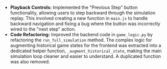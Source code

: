 - **Playback Controls:** Implemented the "Previous Step" button functionality, allowing users to step backward through the simulation replay. This involved creating a new function in `main.js` to handle backward navigation and fixing a bug where the button was incorrectly wired to the "next step" action.
- **Code Refactoring:** Improved the backend code in `game_logic.py` by refactoring the `run_full_simulation` method. The complex logic for augmenting historical game states for the frontend was extracted into a dedicated helper function, `_augment_historical_state`, making the main simulation loop cleaner and easier to understand. A duplicated function was also removed.